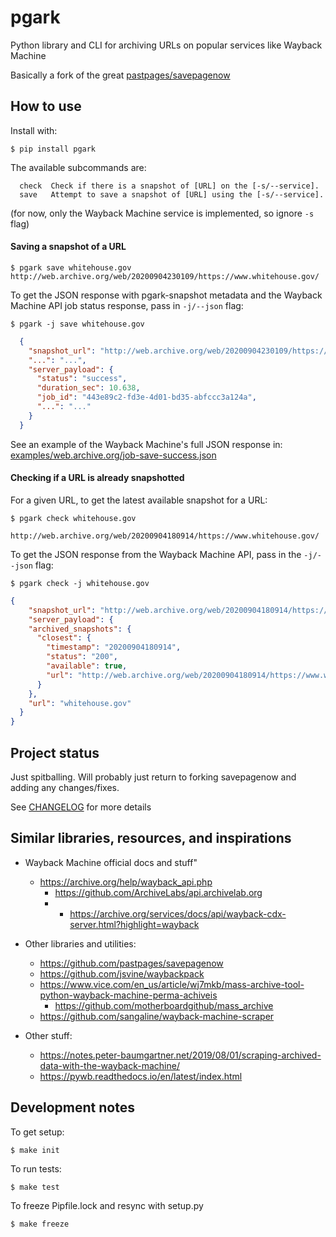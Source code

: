 pgark
=====

Python library and CLI for archiving URLs on popular services like
Wayback Machine

Basically a fork of the great
[pastpages/savepagenow](https://github.com/pastpages/savepagenow)

How to use
----------

Install with:

    $ pip install pgark


The available subcommands are:

```
  check  Check if there is a snapshot of [URL] on the [-s/--service].
  save   Attempt to save a snapshot of [URL] using the [-s/--service].
```

(for now, only the Wayback Machine service is implemented, so ignore `-s` flag)



#### Saving a snapshot of a URL

    $ pgark save whitehouse.gov
    http://web.archive.org/web/20200904230109/https://www.whitehouse.gov/

To get the JSON response with pgark-snapshot metadata and the Wayback
Machine API job status response, pass in `-j/--json` flag:

    $ pgark -j save whitehouse.gov

```json
  {
    "snapshot_url": "http://web.archive.org/web/20200904230109/https://www.whitehouse.gov/",
    "...": "...",
    "server_payload": {
      "status": "success",
      "duration_sec": 10.638,
      "job_id": "443e89c2-fd3e-4d01-bd35-abfccc3a124a",
      "...": "..."
    }
  }
```

See an example of the Wayback Machine\'s full JSON response in:
[examples/web.archive.org/job-save-success.json](examples/web.archive.org/job-save-success.json)


#### Checking if a URL is already snapshotted

For a given URL, to get the latest available snapshot for a URL:

    $ pgark check whitehouse.gov

    http://web.archive.org/web/20200904180914/https://www.whitehouse.gov/

To get the JSON response from the Wayback Machine API, pass in the
`-j/--json` flag:

    $ pgark check -j whitehouse.gov


```json
{
    "snapshot_url": "http://web.archive.org/web/20200904180914/https://www.whitehouse.gov/",
    "server_payload": {
    "archived_snapshots": {
      "closest": {
        "timestamp": "20200904180914",
        "status": "200",
        "available": true,
        "url": "http://web.archive.org/web/20200904180914/https://www.whitehouse.gov/"
      }
    },
    "url": "whitehouse.gov"
  }
}
```



Project status
--------------

Just spitballing. Will probably just return to forking savepagenow and
adding any changes/fixes.

See [CHANGELOG](CHANGELOG.rst) for more details

Similar libraries, resources, and inspirations
----------------------------------------------


- Wayback Machine official docs and stuff"
    - https://archive.org/help/wayback_api.php
        - https://github.com/ArchiveLabs/api.archivelab.org
        - - https://archive.org/services/docs/api/wayback-cdx-server.html?highlight=wayback


- Other libraries and utilities:
    - https://github.com/pastpages/savepagenow
    - https://github.com/jsvine/waybackpack
    - https://www.vice.com/en_us/article/wj7mkb/mass-archive-tool-python-wayback-machine-perma-achiveis
      + https://github.com/motherboardgithub/mass_archive
    - https://github.com/sangaline/wayback-machine-scraper


- Other stuff:
    - https://notes.peter-baumgartner.net/2019/08/01/scraping-archived-data-with-the-wayback-machine/
    - https://pywb.readthedocs.io/en/latest/index.html




Development notes
-----------------


To get setup:

```
$ make init
```



To run tests:

```
$ make test
```


To freeze Pipfile.lock and resync with setup.py

```
$ make freeze
```
